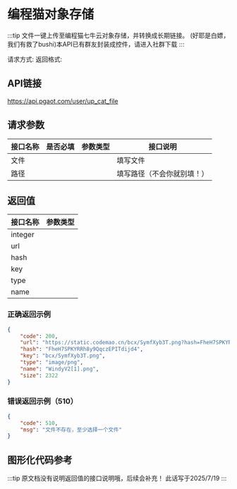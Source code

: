 # 编程猫对象存储 <Badge type="tip" text="2025/7/19 正常服务" /><Badge type="warning" text="推荐指数🌟🌟🌟" />

:::tip 文件一键上传至编程猫七牛云对象存储，并转换成长期链接。
(好耶是白嫖，我们有救了bushi)本API已有群友封装成控件，请进入社群下载
:::

请求方式: <Badge type="warning" text="POST" /> 
返回格式: <Badge type="warning" text="application/json " /> 
## API链接
https://api.pgaot.com/user/up_cat_file

## 请求参数
| 接口名称     | 是否必填                                    | 参数类型                                 | 接口说明     |
| ----------- | ------------------------------------------ | --------------------------------------- | ----------- |
| 文件        | <Badge type="warning" text="必须" />        | <Badge type="info" text="file" />       | 填写文件     |
| 路径        | <Badge type="warning" text="可选" />        | <Badge type="info" text="string" />     | 填写路径（不会你就别填！）     |

## 返回值
| 接口名称     | 参数类型                                    |
| ----------- | ------------------------------------------ |
| integer     | <Badge type="info" text="code" />          |
| url         | <Badge type="info" text="string" />        |
| hash        | <Badge type="info" text="string" />        |
| key         | <Badge type="info" text="string" />        |
| type        | <Badge type="info" text="string" />        |
| name        | <Badge type="info" text="integer" />       |

### 正确返回示例
```json
{
    "code": 200,
    "url": "https://static.codemao.cn/bcx/SymfXyb3T.png?hash=FheH7SPKYRRh8y9QqczEPITdijd4",
    "hash": "FheH7SPKYRRh8y9QqczEPITdijd4",
    "key": "bcx/SymfXyb3T.png",
    "type": "image/png",
    "name": "WindyV2[1].png",
    "size": 2322
}
```

### 错误返回示例（510）
```json
{
    "code": 510,
    "msg": "文件不存在，至少选择一个文件"
}
```
## 图形化代码参考



:::tip 原文档没有说明返回值的接口说明哦，后续会补充！
此话写于2025/7/19
:::

